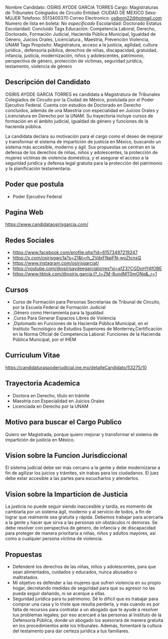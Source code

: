 Nombre Candidato: OSIRIS AYDDE GARCIA TORRES
Cargo: Magistraturas de Tribunales Colegiados de Circuito
Entidad: CIUDAD DE MEXICO
Sexo: MUJER
Telefono: 5513400370
Correo Electronico: osiborn22@hotmail.com
Numero de lista en boleta: *No especificado*
Escolaridad: Doctorado
Estatus Escolaridad: Concluido
Tags Educación: Competencia Laboral, Derecho, Doctorado, Formación Judicial, Hacienda Pública Municipal, Igualdad de Género, Juicios Orales, Licenciatura., Maestría, Prevención Violencia, UNAM
Tags Propósito: Magistratura, acceso a la justicia, agilidad, cultura jurídica., defensoría pública, derechos de niñas, discapacidad, gratuidad, infancia, justicia, modernización, niños y adolescentes, patrimonio, perspectiva de género, protección de víctimas, seguridad jurídica, testamento, violencia de género


## Descripción del Candidato 

OSIRIS AYDDE GARCIA TORRES es candidata a Magistratura de Tribunales Colegiados de Circuito por la Ciudad de México, postulada por el Poder Ejecutivo Federal. Cuenta con estudios de Doctorado en Derecho concluidos, además de una Maestría con especialidad en Juicios Orales y Licenciatura en Derecho por la UNAM. Su trayectoria incluye cursos de formación en el ámbito judicial, igualdad de género y funciones de la hacienda pública.

La candidata declara su motivación para el cargo como el deseo de mejorar y transformar el sistema de impartición de justicia en México, buscando un sistema más accesible, moderno y ágil.  Sus propuestas se centran en la defensa de los derechos de niñas, niños y adolescentes, la protección de mujeres víctimas de violencia doméstica, y el asegurar el acceso a la seguridad jurídica y defensa legal gratuita para la protección del patrimonio y la planificación testamentaria.


## Poder que postula

- Poder Ejecutivo Federal


## Pagina Web

https://www.candidataosirisgarcia.com/


## Redes Sociales

- https://www.facebook.com/profile.php?id=61573497219247
- https://x.com/osirisgarc1a?s=21&t=rh_2VdxFNaiFN-woZtcnsQ
- https://www.instagram.com/osirisgarciat/
- https://youtube.com/@osirisaydeegarciatorres?si=afZ37CGDoHY4fOBE
- https://www.tiktok.com/@osiris.garcia.t?_t=ZM-8undMT0mONq&_r=1


## Cursos

- Curso de Formación para Personas Secretarias de Tribunal de Circuito, por la Escuela Federal de Formación Judicial
- ,Género como Herramienta para la Igualdad
- ,Curso Para Generar Espacios Libres de Violencia
- ,Diplomado en Funciones de la Hacienda Pública Municipal, en el Instituto Tecnológico de Estudios Superiores de Monterrey,Certificación en la Norma Oficial de Competencia Laboral: Funciones de la Hacienda Pública Municipal, por el IHEM


## Curriculum Vitae

https://candidaturaspoderjudicial.ine.mx/detalleCandidato/53275/10


## Trayectoria Academica

- Doctora en Derecho, título en trámite
- Maestría con Especialidad en Juicios Orales
- Licenciada en Derecho por la UNAM


## Motivo para buscar el Cargo Publico

Quiero ser Magistrada, porque quiero mejorar y transformar el sistema de impartición de justicia en México.


## Vision sobre la Funcion Jurisdiccional

El sistema judicial debe ser más cercano a la gente y debe modernizarse a fin de agilizar los juicios y trámites, sin trabas para los ciudadanos. El juez debe estar accesible a las partes para escucharlos y atenderlos.


## Vision sobre la Imparticion de Justicia

La justicia no puede seguir siendo inaccesible y tardía, es momento de cambiarla por un sistema ágil, moderno y al servicio de todos, a fin de lograr que realmente sea gratuita y rápida. Debemos trabajar para acercarla a la gente y hacer que sirva a las personas sin obstáculos ni demoras. Se debe resolver con perspectiva de género, de infancia y de discapacidad para proteger de manera prioritaria a niñas, niños y adultos mayores, así como a cualquier persona víctima de violencia.


## Propuestas

- Defenderé los derechos de las niñas, niños y adolescentes, para que sean alimentados, cuidados y educados, nunca abusados o maltratados.
- Mi objetivo es defender a las mujeres que sufren violencia en su propio hogar, decretando medidas de seguridad para que su agresor no las pueda seguir dañando, ni se acerque a ellas.
- Seguridad jurídica para tu patrimonio. Sé lo difícil que es trabajar para comprar una casa y lo triste que resulta perderla, y más cuando es por falta de recursos para contratar a un abogado que te ayude a resolver tus problemas legales; por eso acercaré a las personas al Instituto de la Defensoría Pública, donde un abogado los asesorará de manera gratuita en los procedimientos ante los tribunales. Además, fomentaré la cultura del testamento para dar certeza jurídica a tus familiares.

